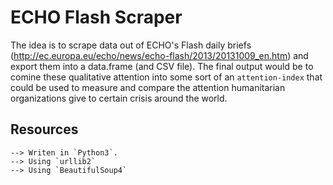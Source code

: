 ECHO Flash Scraper 
==================

The idea is to scrape data out of ECHO's Flash daily briefs (http://ec.europa.eu/echo/news/echo-flash/2013/20131009_en.htm) and export them into a data.frame (and CSV file). The final output would be to comine these qualitative attention into some sort of an `attention-index` that could be used to measure and compare the attention humanitarian organizations give to certain crisis around the world. 



Resources
---------

	--> Writen in `Python3`. 
	--> Using `urllib2`
	--> Using `BeautifulSoup4`